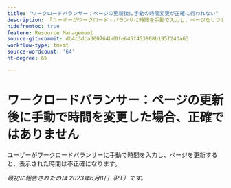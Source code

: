 ```yaml
---
title: "ワークロードバランサー：ページの更新後に手動の時間変更が正確に行われない"
description: 「ユーザーがワークロード・バランサに時間を手動で入力し、ページをリフレッシュした場合、表示された時間は不正確になります。」
hidefromtoc: true
feature: Resource Management
source-git-commit: db4c3dca360764bd0fe645f453908b195f243a63
workflow-type: tm+mt
source-wordcount: '64'
ht-degree: 6%

---
```



# ワークロードバランサー：ページの更新後に手動で時間を変更した場合、正確ではありません

ユーザーがワークロードバランサーに手動で時間を入力し、ページを更新すると、表示された時間は不正確になります。

_最初に報告されたのは 2023年6月8日（PT）です。_
